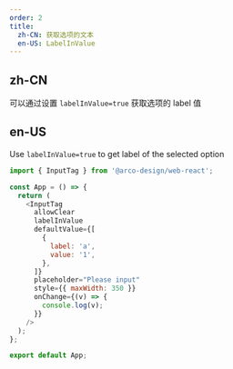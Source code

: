 ```yaml
---
order: 2
title:
  zh-CN: 获取选项的文本
  en-US: LabelInValue
---
```


## zh-CN

可以通过设置 `labelInValue=true` 获取选项的 label 值

## en-US

Use `labelInValue=true` to get label of the selected option

```js
import { InputTag } from '@arco-design/web-react';

const App = () => {
  return (
    <InputTag
      allowClear
      labelInValue
      defaultValue={[
        {
          label: 'a',
          value: '1',
        },
      ]}
      placeholder="Please input"
      style={{ maxWidth: 350 }}
      onChange={(v) => {
        console.log(v);
      }}
    />
  );
};

export default App;
```
